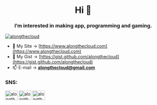 <h1 align="center">Hi 👋</h1>
<h3 align="center">I’m interested in making app, programming and gaming.</h3>

<p align="left"> <a href="https://twitter.com/alongthecloud" target="blank"><img src="https://img.shields.io/twitter/follow/alongthecloud?logo=twitter&style=for-the-badge" alt="alongthecloud" /></a> </p>

- 📝 My Site -> [https://www.alongthecloud.com](https://www.alongthecloud.com)
- 📃 My Gist -> [https://gist.github.com/alongthecloud](https://gist.github.com/alongthecloud)
- 📫 E-mail -> **alongthecloud@gmail.com**

<h3 align="left">SNS:</h3>
<p align="left">
<a href="https://twitter.com/alongthecloud" target="blank"><img align="center" src="https://raw.githubusercontent.com/rahuldkjain/github-profile-readme-generator/master/src/images/icons/Social/twitter.svg" alt="alongthecloud-twitter" height="30" width="40" /></a>
<a href="https://instagram.com/alongthecloud" target="blank"><img align="center" src="https://raw.githubusercontent.com/rahuldkjain/github-profile-readme-generator/master/src/images/icons/Social/instagram.svg" alt="alongthecloud-instagram" height="30" width="40" /></a>
<a href="https://www.youtube.com/channel/UCwsRmRe1YrD-HT1TExAe-ow/featured" target="blank"><img align="center" src="https://raw.githubusercontent.com/rahuldkjain/github-profile-readme-generator/master/src/images/icons/Social/youtube.svg" alt="alongthecloud-youtube" height="30" width="40" /></a>
</p>

<!---
alongthecloud/alongthecloud is a ✨ special ✨ repository because its `README.md` (this file) appears on your GitHub profile.
You can click the Preview link to take a look at your changes.
--->
